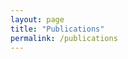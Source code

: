 ```yaml
---
layout: page
title: "Publications"
permalink: /publications
---
```


<div id="pubdb_div" class="page-wrapper" style="width:90%"></div>

<script type="text/javascript" charset="utf-8">
	var pdpager =  {view:"pager",
	template: "{common.first()}{common.prev()}{common.pages()}{common.next()}{common.last()} Page {common.page()} of #limit#",
	id:"pdpager",size:50, group:10};
	var popup = createPopup();
	webix.ui(createMainView());
